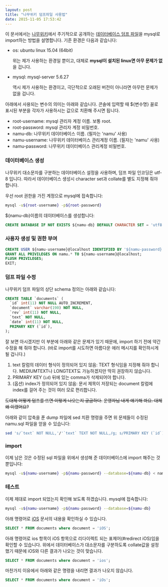 ```yaml
---
layout: post
title: "나무위키 덤프파일 사용법"
date: 2015-11-05 17:53:42
---
```


이 문서에서는 [나무위키](https://namu.wiki)에서 주기적으로 공개하는 [데이터베이스 덤프 파일](https://namu.wiki/w/%EB%82%98%EB%AC%B4%EC%9C%84%ED%82%A4:%EB%8D%B0%EC%9D%B4%ED%84%B0%EB%B2%A0%EC%9D%B4%EC%8A%A4%20%EB%8D%A4%ED%94%84)을 mysql로 import하는 방법을 설명합니다. 기준 환경은 다음과 같습니다:

- os: ubuntu linux 15.04 (64bit)

    위는 제가 사용하는 환경일 뿐이고, 대체로 **mysql이 설치된 linux면 아무 문제가 없**을 겁니다.

- mysql: mysql-server 5.6.27

    역시 제가 사용하는 환경이고, 극단적으로 오래된 버전이 아니라면 아무런 문제가 없을 겁니다.

아래에서 사용되는 변수의 의미는 아래와 같습니다. 콘솔에 입력할 때 ${변수명} 꼴로 표시된 부분을 각자가 사용하시는 값으로 치환해 주시면 됩니다.

- root-username: mysql 관리자 계정 이름. 보통 root.
- root-password: mysql 관리자 계정 비밀번호.
- namu-db: 나무위키 데이터베이스 이름. (필자는 'namu' 사용)
- namu-username: 나무위키 데이터베이스 관리계정 이름. (필자는 'namu' 사용)
- namu-password: 나무위키 데이터베이스 관리계정 비밀번호.

### 데이터베이스 생성

나무위키 대소문자를 구분하는 데이터베이스 설정을 사용하며, 덤프 파일 인코딩은 utf-8 입니다. 따라서 데이터베이스 생성시 character set과 collate를 별도 지정해 줘야 합니다.

우선 root 권한을 가진 계정으로 mysql에 접속합니다:

~~~sh
mysql -u${root-username} -p${root-password}
~~~

${namu-db}이름의 데이터베이스를 생성합니다:

~~~sql
CREATE DATABASE IF NOT EXISTS ${namu-db} DEFAULT CHARACTER SET = 'utf8' DEFAULT COLLATE 'utf8_bin';
~~~

### 사용자 생성 및 권한 부여

~~~sql
CREATE USER ${namu-username}@localhost IDENTIFIED BY '${namu-password}';
GRANT ALL PRIVILEGES ON namu.* TO ${namu-username}@localhost;
FLUSH PRIVILEGES;
EXIT;
~~~

### 덤프 파일 수정

나무위키 덤프 파일의 상단 schema 정의는 아래와 같습니다:

~~~sql
CREATE TABLE `documents` (
  `id` int(11) NOT NULL AUTO_INCREMENT,
  `document` varchar(190) NOT NULL,
  `rev` int(11) NOT NULL,
  `text` NOT NULL,
  `date` int(11) NOT NULL,
  PRIMARY KEY (`id`),
);
~~~

잘 보면 아시겠지만 이 부분에 아래와 같은 문제가 있기 때문에, import 하기 전에 약간 수정을 해 줘야 합니다. (바로 import를 시도하면 아름다운 에러 메시지를 확인하시게 될 겁니다.)

1. text 칼럼의 데이터 형식이 정의되어 있지 않음: TEXT 형식임을 지정해 줘야 합니다. MEDIUMTEXT나 LONGTEXT도 가능하겠지만 딱히 권장하지 않습니다.
2. PRIMARY KEY (`id`) 뒤에 있는 comma가 삭제되어야 합니다.
3. (옵션) index가 정의되어 있지 않음: 문서 제목이 저장되는 document 칼럼에 index를 걸어 주는 것이 여러 모로 편리합니다.

<strike>도대체 어떻게 덤프를 뜨면 이렇게 나오는지 궁금하다.</strike> <strike>운영자님 내게 얘기해 봐요. 대체 왜 이랬어요?</strike>

아래와 같이 압축을 푼 dump 파일에 sed 치환 명령을 주면 위 문제들이 수정된 namu.sql 파일을 얻을 수 있습니다:

~~~sh
sed 's/`text` NOT NULL,'/'`text` TEXT NOT NULL,/g; s/PRIMARY KEY (`id`),'/'PRIMARY KEY (`id`),\n  INDEX `documents_document` (`document`)/g' namuwiki_20xxxxxxxxxxxx.sql > namu.sql
~~~

### import

이제 남은 것은 수정된 sql 파일을 위에서 생성해 준 데이터베이스에 import 해주는 것 뿐입니다:

~~~sh
mysql -u${namu-username} -p${namu-password} --database=${namu-db} < namu.sql
~~~

### 테스트

이제 제대로 import 되었는지 확인해 보도록 하겠습니다. mysql에 접속합니다:

~~~sh
mysql -u${namu-username} -p${namu-password} --database=${namu-db}
~~~

아래 명령어로 [iOS]() 문서의 내용을 확인하실 수 있습니다.

~~~sql
SELECT * FROM documents where document = 'iOS';
~~~

아래 명령어로 ios 항목이 iOS 항목으로 리다이렉트 되는 표제어(#redirect iOS)임을 확인할 수 있습니다. 위에서 데이터베이스가 대소문자를 구분하도록 collate값을 설정했기 때문에 iOS와 다른 결과가 나오는 것이 맞습니다.

~~~sql
SELECT * FROM documents where document = 'ios';
~~~

마찬가지 이유에서 아래와 같은 명령을 내리면 결과가 나오지 않습니다.

~~~sql
SELECT * FROM documents where document = 'iOs';
~~~
